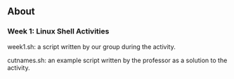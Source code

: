 ## About
### Week 1: Linux Shell Activities

week1.sh: a script written by our group during the activity.

cutnames.sh: an example script written by the professor as a solution to the activity.
